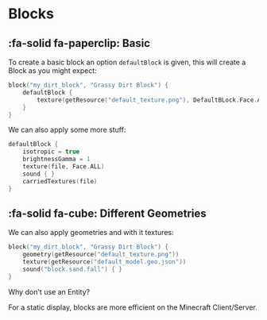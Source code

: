 # Blocks

## :fa-solid fa-paperclip: Basic

To create a basic block an option `defaultBlock` is given, this will create a Block as you might expect:

````kotlin
block("my_dirt_block", "Grassy Dirt Block") {
    defaultBlock {
        texture(getResource("default_texture.png"), DefaultBLock.Face.ALL)
    }
}
````

We can also apply some more stuff:

````kotlin
defaultBlock {
    isotropic = true
    brightnessGamma = 1
    texture(file, Face.ALL)
    sound { }
    carriedTextures(file)
}
````

## :fa-solid fa-cube: Different Geometries

We can also apply geometries and with it textures:

````kotlin
block("my_dirt_block", "Grassy Dirt Block") {
    geometry(getResource("default_texture.png"))
    texture(getResource("default_model.geo.json"))
    sound("block.sand.fall") { }
}
````

Why don't use an Entity?

For a static display, blocks are more efficient on the Minecraft Client/Server.